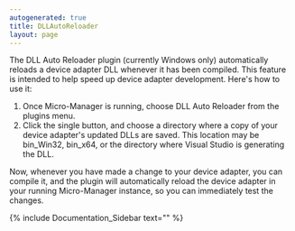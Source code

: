 ```yaml
---
autogenerated: true
title: DLLAutoReloader
layout: page
---
```


The DLL Auto Reloader plugin (currently Windows only) automatically
reloads a device adapter DLL whenever it has been compiled. This feature
is intended to help speed up device adapter development. Here's how to
use it:

1.  Once Micro-Manager is running, choose DLL Auto Reloader from the
    plugins menu.
2.  Click the single button, and choose a directory where a copy of your
    device adapter's updated DLLs are saved. This location may be
    bin\_Win32, bin\_x64, or the directory where Visual Studio is
    generating the DLL.

Now, whenever you have made a change to your device adapter, you can
compile it, and the plugin will automatically reload the device adapter
in your running Micro-Manager instance, so you can immediately test the
changes.

{% include Documentation_Sidebar text="" %}
